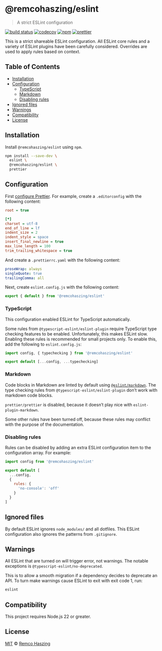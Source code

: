# @remcohaszing/eslint

> A strict ESLint configuration

[![build status](https://github.com/remcohaszing/eslint/workflows/ci/badge.svg)](https://github.com/remcohaszing/eslint/actions)
[![codecov](https://codecov.io/gh/remcohaszing/eslint/branch/main/graph/badge.svg)](https://codecov.io/gh/remcohaszing/eslint)
[![npm](https://img.shields.io/npm/v/@remcohaszing/eslint)](https://www.npmjs.com/package/@remcohaszing/eslint)
[![prettier](https://img.shields.io/badge/code_style-prettier-ff69b4.svg)](https://prettier.io)

This is a strict shareable ESLint configuration. All ESLint core rules and a variety of ESLint
plugins have been carefully considered. Overrides are used to apply rules based on context.

## Table of Contents

- [Installation](#installation)
- [Configuration](#configuration)
  - [TypeScript](#typescript)
  - [Markdown](#markdown)
  - [Disabling rules](#disabling-rules)
- [Ignored files](#ignored-files)
- [Warnings](#warnings)
- [Compatibility](#compatibility)
- [License](#license)

## Installation

Install `@remcohaszing/eslint` using `npm`.

```sh
npm install --save-dev \
  eslint \
  @remcohaszing/eslint \
  prettier
```

## Configuration

First [configure Prettier](https://prettier.io/docs/en/configuration.html). For example, create a
`.editorconfig` with the following content:

```ini
root = true

[*]
charset = utf-8
end_of_line = lf
indent_size = 2
indent_style = space
insert_final_newline = true
max_line_length = 100
trim_trailing_whitespace = true
```

And create a `.prettierrc.yaml` with the following content:

```yaml
proseWrap: always
singleQuote: true
trailingComma: all
```

Next, create `eslint.config.js` with the following content:

```js
export { default } from '@remcohaszing/eslint'
```

### TypeScript

This configuration enabled ESLint for TypeScript automatically.

Some rules from `@typescript-eslint/eslint-plugin` require TypeScript type checking features to be
enabled. Unfortunately, this makes ESLint slow. Enabling these rules is recommended for small
projects only. To enable this, add the following to `eslint.config.js`:

```js
import config, { typechecking } from '@remcohaszing/eslint'

export default [...config, ...typechecking]
```

### Markdown

Code blocks in Markdown are linted by default using
[`@eslint/markdown`](https://github.com/eslint/markdown). The type checking rules from
`@typescript-eslint/eslint-plugin` don’t work with markdown code blocks.

`prettier/prettier` is disabled, because it doesn’t play nice with `eslint-plugin-markdown`.

Some other rules have been turned off, because these rules may conflict with the purpose of the
documentation.

### Disabling rules

Rules can be disabled by adding an extra ESLint configuration item to the configuration array. For
example:

```js
import config from '@remcohaszing/eslint'

export default [
  ...config,
  {
    rules: {
      'no-console': 'off'
    }
  }
]
```

## Ignored files

By default ESLint ignores `node_modules/` and all dotfiles. This ESLint configuration also ignores
the patterns from `.gitignore`.

## Warnings

All ESLint that are turned on will trigger error, not warnings. The notable exceptions is
`@typescript-eslint/no-deprecated`.

This is to allow a smooth migration if a dependency decides to deprecate an API. To turn make
warnings cause ESLint to exit with exit code 1, run:

```sh
eslint
```

## Compatibility

This project requires Node.js 22 or greater.

## License

[MIT](./LICENSE.md) © [Remco Haszing](https://github.com/remcohaszing)
